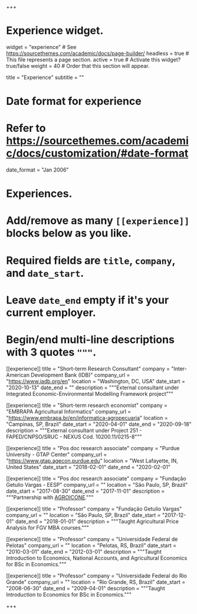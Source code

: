 +++
# Experience widget.
widget = "experience"  # See https://sourcethemes.com/academic/docs/page-builder/
headless = true  # This file represents a page section.
active = true  # Activate this widget? true/false
weight = 40  # Order that this section will appear.

title = "Experience"
subtitle = ""

# Date format for experience
#   Refer to https://sourcethemes.com/academic/docs/customization/#date-format
date_format = "Jan 2006"

# Experiences.
#   Add/remove as many `[[experience]]` blocks below as you like.
#   Required fields are `title`, `company`, and `date_start`.
#   Leave `date_end` empty if it's your current employer.
#   Begin/end multi-line descriptions with 3 quotes `"""`.

[[experience]]
  title = "Short-term Research Consultant"
  company = "Inter-American Development Bank (IDB)"
  company_url = "https://www.iadb.org/en"
  location = "Washington, DC, USA"
  date_start = "2020-10-13"
  date_end = ""
  description = """External consultant under Integrated Economic-Environmental Modelling Framework project"""

[[experience]]
  title = "Short-term research economist"
  company = "EMBRAPA Agricultural Informatics"
  company_url = "https://www.embrapa.br/en/informatica-agropecuaria"
  location = "Campinas, SP, Brazil"
  date_start = "2020-04-01"
  date_end = "2020-09-18"
  description = """External consultant under Project 251 - FAPED/CNPSO/SRUC - NEXUS Cód. 10200.11/0215-8"""

[[experience]]
  title = "Pos doc research associate"
  company = "Purdue University - GTAP Center"
  company_url = "https://www.gtap.agecon.purdue.edu"
  location = "West Lafayette, IN, United States"
  date_start = "2018-02-01"
  date_end = "2020-02-01"


[[experience]]
  title = "Pos doc research associate"
  company = "Fundação Getulio Vargas - EESP"
  company_url = ""
  location = "São Paulo, SP, Brazil"
  date_start = "2017-08-30"
  date_end = "2017-11-01"
  description = """Partnership with [AGROICONE](http://agroicone.com.br)."""

[[experience]]
  title = "Professor"
  company = "Fundação Getulio Vargas"
  company_url = ""
  location = "São Paulo, SP, Brazil"
  date_start = "2017-12-01"
  date_end = "2018-01-01"
  description = """Taught Agricultural Price Analysis for FGV MBA courses."""

[[experience]]
  title = "Professor"
  company = "Universidade Federal de Pelotas"
  company_url = ""
  location = "Pelotas, RS, Brazil"
  date_start = "2010-03-01"
  date_end = "2012-03-01"
  description = """Taught Introduction to Economics, National Accounts, and Agricultural Economics for BSc in Economics."""

[[experience]]
  title = "Professor"
  company = "Universidade Federal do Rio Grande"
  company_url = ""
  location = "Rio Grande, RS, Brazil"
  date_start = "2008-06-30"
  date_end = "2009-04-01"
  description = """Taught Introduction to Economics for BSc in Economics."""

+++
